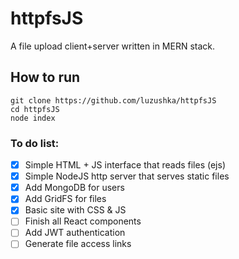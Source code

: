 # httpfsJS
A file upload client+server written in MERN stack.

## How to run
```
git clone https://github.com/luzushka/httpfsJS
cd httpfsJS
node index
```

### To do list:
- [X] Simple HTML + JS interface that reads files (ejs)
- [X] Simple NodeJS http server that serves static files
- [X] Add MongoDB for users
- [X] Add GridFS for files
- [X] Basic site with CSS & JS
- [ ] Finish all React components
- [ ] Add JWT authentication
- [ ] Generate file access links
